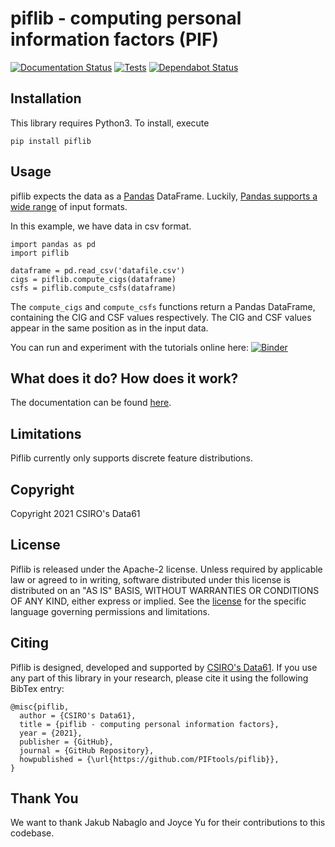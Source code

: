 # piflib - computing personal information factors (PIF)

[![Documentation Status](https://readthedocs.org/projects/piflib/badge/?version=latest)](https://piflib.readthedocs.io/en/latest/?badge=latest)
[![Tests](https://github.com/PIFtools/piflib/actions/workflows/python-test.yml/badge.svg)](https://github.com/PIFtools/piflib/actions/workflows/python-test.yml)
[![Dependabot Status](https://api.dependabot.com/badges/status?host=github&repo=PIFtools/piflib)](https://dependabot.com)

## Installation
This library requires Python3. To install, execute

`pip install piflib`

## Usage
piflib expects the data as a [Pandas](https://pandas.pydata.org/) DataFrame. Luckily, [Pandas supports
a wide range](https://pandas.pydata.org/docs/user_guide/io.html) of input formats.

In this example, we have data in csv format. 

```
import pandas as pd
import piflib

dataframe = pd.read_csv('datafile.csv')
cigs = piflib.compute_cigs(dataframe)
csfs = piflib.compute_csfs(dataframe)
```

The `compute_cigs` and `compute_csfs` functions return a Pandas DataFrame, containing the CIG and CSF values 
respectively. The CIG and CSF values appear in the same position as in the input data.

You can run and experiment with the tutorials online here:
[![Binder](https://mybinder.org/badge_logo.svg)](https://mybinder.org/v2/gh/PIFtools/piflib/main?filepath=docs%2Ftutorials)


## What does it do? How does it work?
The documentation can be found [here](https://piflib.readthedocs.io/en/latest).

## Limitations
Piflib currently only supports discrete feature distributions.

## Copyright
Copyright 2021 CSIRO's Data61

## License
Piflib is released under the Apache-2 license.
Unless required by applicable law or agreed to in writing, software distributed under this license is distributed on an "AS IS" BASIS, WITHOUT WARRANTIES OR CONDITIONS OF ANY KIND, either express or implied. See the [license](https://github.com/PIFtools/piflib/blob/main/LICENSE) for the specific language governing permissions and limitations.

## Citing
Piflib is designed, developed and supported by [CSIRO's Data61](https://www.data61.csiro.au/). If you use any part
of this library in your research, please cite it using the following BibTex entry:

    @misc{piflib,
      author = {CSIRO's Data61},
      title = {piflib - computing personal information factors},
      year = {2021},
      publisher = {GitHub},
      journal = {GitHub Repository},
      howpublished = {\url{https://github.com/PIFtools/piflib}},
    }


## Thank You
We want to thank Jakub Nabaglo and Joyce Yu for their contributions to this codebase.
